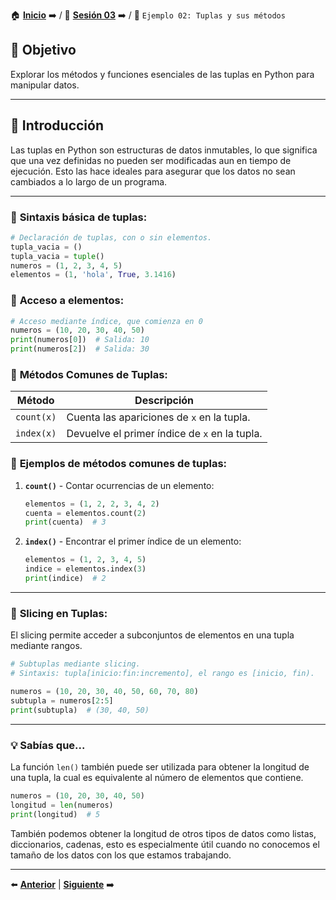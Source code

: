 🏠 [**Inicio**](../../Readme.md) ➡️ / 📖 [**Sesión 03**](../Readme.md) ➡️ / 📝 `Ejemplo 02: Tuplas y sus métodos`

## 🎯 Objetivo

Explorar los métodos y funciones esenciales de las tuplas en Python para manipular datos.

---

## 🚀 Introducción

Las tuplas en Python son estructuras de datos inmutables, lo que significa que una vez definidas no pueden ser modificadas aun en tiempo de ejecución. Esto las hace ideales para asegurar que los datos no sean cambiados a lo largo de un programa.

---

### 🔦 **Sintaxis básica de tuplas:**

```python
# Declaración de tuplas, con o sin elementos.
tupla_vacia = ()
tupla_vacia = tuple()
numeros = (1, 2, 3, 4, 5)
elementos = (1, 'hola', True, 3.1416)
```
### 🔦 **Acceso a elementos:**

```python
# Acceso mediante índice, que comienza en 0
numeros = (10, 20, 30, 40, 50)
print(numeros[0])  # Salida: 10
print(numeros[2])  # Salida: 30
```
### 🧰 **Métodos Comunes de Tuplas:**

| Método                | Descripción |
|-----------------------|-------------|
| `count(x)`            | Cuenta las apariciones de `x` en la tupla. |
| `index(x)`            | Devuelve el primer índice de `x` en la tupla. |

### 🔦 **Ejemplos de métodos comunes de tuplas:**

1. **`count()`** - Contar ocurrencias de un elemento:
   ```python
   elementos = (1, 2, 2, 3, 4, 2)
   cuenta = elementos.count(2)
   print(cuenta)  # 3
   ```

2. **`index()`** - Encontrar el primer índice de un elemento:
   ```python
   elementos = (1, 2, 3, 4, 5)
   indice = elementos.index(3)
   print(indice)  # 2
   ```

---

### 🍰 **Slicing en Tuplas:**

El slicing permite acceder a subconjuntos de elementos en una tupla mediante rangos.

```python
# Subtuplas mediante slicing.
# Sintaxis: tupla[inicio:fin:incremento], el rango es [inicio, fin).

numeros = (10, 20, 30, 40, 50, 60, 70, 80)
subtupla = numeros[2:5]
print(subtupla)  # (30, 40, 50)
```

---

### 💡 **Sabías que...**

La función `len()` también puede ser utilizada para obtener la longitud de una tupla, la cual es equivalente al número de elementos que contiene.

```python
numeros = (10, 20, 30, 40, 50)
longitud = len(numeros)
print(longitud)  # 5
```

También podemos obtener la longitud de otros tipos de datos como listas, diccionarios, cadenas, esto es especialmente útil cuando no conocemos el tamaño de los datos con los que estamos trabajando.

---

⬅️ [**Anterior**](../Readme.md) | [**Siguiente**](../Reto-01/Readme.md) ➡️
